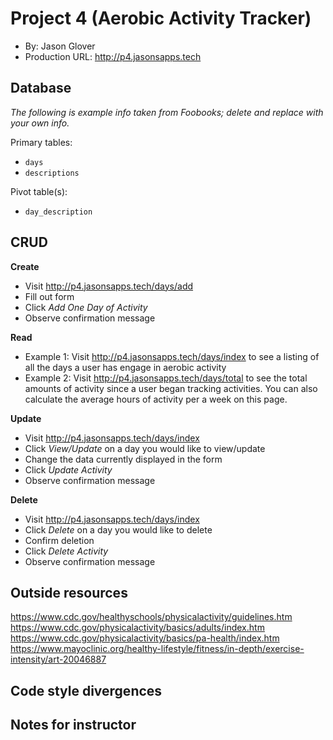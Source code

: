 # Project 4 (Aerobic Activity Tracker)
+ By: Jason Glover
+ Production URL: <http://p4.jasonsapps.tech>

## Database
*The following is example info taken from Foobooks; delete and replace with your own info.*

Primary tables:
  + `days`
  + `descriptions`
  
Pivot table(s):
  + `day_description`


## CRUD

__Create__
  + Visit <http://p4.jasonsapps.tech/days/add>
  + Fill out form
  + Click *Add One Day of Activity*
  + Observe confirmation message
  
__Read__
  + Example 1:  Visit <http://p4.jasonsapps.tech/days/index> to see a listing of all the days a user has engage in aerobic activity
  + Example 2:  Visit <http://p4.jasonsapps.tech/days/total> to see the total amounts of activity since a user began tracking activities.
  You can also calculate the average hours of activity per a week on this page.
  
__Update__
  + Visit <http://p4.jasonsapps.tech/days/index>
  + Click *View/Update* on a day you would like to view/update
  + Change the data currently displayed in the form
  + Click *Update Activity*
  + Observe confirmation message
  
__Delete__
  + Visit <http://p4.jasonsapps.tech/days/index>
  + Click *Delete* on a day you would like to delete
  + Confirm deletion
  + Click *Delete Activity*
  + Observe confirmation message

## Outside resources
<https://www.cdc.gov/healthyschools/physicalactivity/guidelines.htm>
<https://www.cdc.gov/physicalactivity/basics/adults/index.htm>
<https://www.cdc.gov/physicalactivity/basics/pa-health/index.htm>
<https://www.mayoclinic.org/healthy-lifestyle/fitness/in-depth/exercise-intensity/art-20046887>

## Code style divergences

## Notes for instructor

